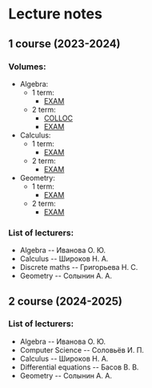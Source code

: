 # Lecture notes
## 1 course (2023-2024)

### Volumes:
- Algebra:
  - 1 term:
    - [EXAM](https://github.com/Petua41/lecture-notes/tree/main/Notes%201%20course/Algebra%20EXAM)
  - 2 term:
    - [COLLOC](https://github.com/Petua41/lecture-notes/tree/main/Notes%201%20course/Algebra%20COLLOC)
    - [EXAM](https://github.com/Petua41/lecture-notes/tree/main/Notes%201%20course/Algebra%20EXAM%202%20term)
- Calculus:
  - 1 term:
    - [EXAM](https://github.com/Petua41/lecture-notes/tree/main/Notes%201%20course/Calculus%20EXAM)
  - 2 term:
    - [EXAM](https://github.com/Petua41/lecture-notes/tree/main/Notes%201%20course/Calculus%20EXAM%202%20term)
- Geometry:
  - 1 term:
    - [EXAM](https://github.com/Petua41/lecture-notes/tree/main/Notes%201%20course/Geometry%20EXAM)
  - 2 term:
    - [EXAM](https://github.com/Petua41/lecture-notes/tree/main/Notes%201%20course/Geometry%20EXAM%202%20term)

### List of lecturers:
- Algebra -- Иванова О. Ю.
- Calculus -- Широков Н. А.
- Discrete maths -- Григорьева Н. С.
- Geometry -- Солынин А. А.

## 2 course (2024-2025)

### List of lecturers:
- Algebra -- Иванова О. Ю.
- Computer Science -- Соловьёв И. П.
- Calculus -- Широков Н. А.
- Differential equations -- Басов В. В.
- Geometry -- Солынин А. А.
